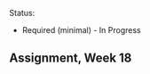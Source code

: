 Status:
- Required (minimal) - In Progress

Assignment, Week 18
----------------------------------------
